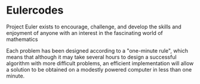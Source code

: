 # Eulercodes

Project Euler exists to encourage, challenge, and develop the skills and enjoyment of anyone with an interest in the fascinating world of mathematics

 Each problem has been designed according to a "one-minute rule", which means that although it may take several hours to design a successful algorithm with more difficult problems, an efficient implementation will allow a solution to be obtained on a modestly powered computer in less than one minute.

